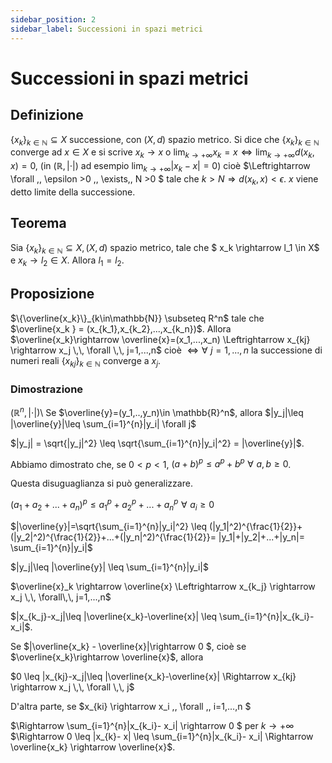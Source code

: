 ```yaml
---
sidebar_position: 2
sidebar_label: Successioni in spazi metrici
---
```


# Successioni in spazi metrici

## Definizione
$\{x_k\}_{k\in \mathbb{N}} \subseteq X$ successione, con $(X,d)$ spazio metrico. Si dice che $\{ x_k\}_{k\in\mathbb{N}}$ converge ad $x \in X$ e si scrive
$x_k \rightarrow x$ o $\lim_{k\rightarrow +\infty} x_k = x \Leftrightarrow \lim_{k \rightarrow +\infty} d(x_k,x)=0$,
(in $(\mathbb{R},|\cdot|)$ ad esempio $\lim_{k \rightarrow+\infty} |x_k - x |=0$) cioè $\Leftrightarrow \forall \,\, \epsilon >0 \,\, \exists\,\, N >0 $ tale che $k > N \Rightarrow d(x_k,x)<\epsilon$.
$x$ viene detto limite della successione.

## Teorema
Sia $\{ x_k \}_{k \in \mathbb{N}} \subseteq X, (X,d)$ spazio metrico, tale che $ x_k \rightarrow l_1 \in X$ e $x_k \rightarrow l_2 \in X$. Allora $l_1=l_2$.

## Proposizione
$\{\overline{x_k}\}_{k\in\mathbb{N}} \subseteq R^n$ tale che $\overline{x_k } = (x_{k_1},x_{k_2},...,x_{k_n})$. Allora $\overline{x_k}\rightarrow \overline{x}=(x_1,...,x_n) \Leftrightarrow x_{kj} \rightarrow x_j \,\,  \forall \,\, j=1,...,n$ cioè $\Leftrightarrow \forall \,\, j = 1,...,n$ la successione di numeri reali $\{ x_{kj}\}_{k\in\mathbb{N}}$ converge a $x_j$.

### Dimostrazione
$(\mathbb{R}^n, |\cdot|)$\\
Se $\overline{y}=(y_1,..,y_n)\in \mathbb{R}^n$, allora $|y_j|\leq |\overline{y}|\leq \sum_{i=1}^{n}|y_i| \forall j$

$|y_j| = \sqrt{|y_j|^2} \leq \sqrt{\sum_{i=1}^{n}|y_i|^2} = |\overline{y}|$.

Abbiamo dimostrato che, se $0 <p<1$, $(a+b)^p\leq a^p+b^p \,\, \forall\,\, a,b \geq 0$.

Questa disuguaglianza si può generalizzare.

$(a_1+a_2+...+a_n)^p\leq a_1^p+a_2^p+...+a_n^p \,\, \forall\,\, a_i \geq 0$

$|\overline{y}|=\sqrt{\sum_{i=1}^{n}|y_i|^2} \leq (|y_1|^2)^{\frac{1}{2}}+(|y_2|^2)^{\frac{1}{2}}+...+(|y_n|^2)^{\frac{1}{2}}= |y_1|+|y_2|+...+|y_n|= \sum_{i=1}^{n}|y_i|$

$|y_j|\leq |\overline{y}| \leq \sum_{i=1}^{n}|y_i|$

$\overline{x}_k \rightarrow \overline{x} \Leftrightarrow x_{k_j} \rightarrow x_j \,\, \forall\,\, j=1,...,n$

$|x_{k_j}-x_j|\leq |\overline{x_k}-\overline{x}| \leq \sum_{i=1}^{n}|x_{k_i}-x_i|$.

Se $|\overline{x_k} - \overline{x}|\rightarrow 0 $, cioè se $\overline{x_k}\rightarrow \overline{x}$, allora

$0 \leq |x_{kj}-x_j|\leq |\overline{x_k}-\overline{x}| \Rightarrow x_{kj} \rightarrow x_j \,\, \forall \,\, j$

D'altra parte, se $x_{ki} \rightarrow  x_i \,\, \forall \,\, i=1,...,n $

$\Rightarrow \sum_{i=1}^{n}|x_{k_i}- x_i| \rightarrow 0 $ per $k \rightarrow + \infty$
$\Rightarrow 0 \leq |x_{k}- x| \leq \sum_{i=1}^{n}|x_{k_i}- x_i| \Rightarrow \overline{x_k} \rightarrow \overline{x}$.
